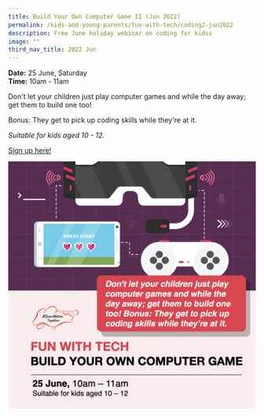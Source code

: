 ```yaml
---
title: Build Your Own Computer Game II (Jun 2022)
permalink: /kids-and-young-parents/fun-with-tech/coding2-jun2022
description: Free June holiday webinar on coding for kidss
image: ""
third_nav_title: 2022 Jun
---
```


**Date:** 25 June, Saturday
<br> **Time:** 10am - 11am

Don't let your children just play computer games and while the day away; get them to build one too! 

Bonus: They get to pick up coding skills while they're at it.  

*Suitable for kids aged 10 - 12.*

[Sign up here!](https://go.gov.sg/kids-introtocoding-june22)

![Free June holiday webinar on coding for kids](/images/Jun22-Kids-Gaming-10-12.jpeg)